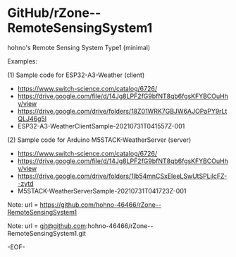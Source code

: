 # GitHub/rZone--RemoteSensingSystem1

hohno's Remote Sensing System Type1 (minimal)

Examples:

(1) Sample code for ESP32-A3-Weather (client)

* https://www.switch-science.com/catalog/6726/
* https://drive.google.com/file/d/14Jg8LPF2fG9bfNT8qb6fgsKFYBCOuHhy/view
* https://drive.google.com/drive/folders/18Z01WRK7GBJW6AJOPaPY9rLtQLJ46g5I
* ESP32-A3-WeatherClientSample-20210731T041557Z-001

(2) Sample code for Arduino M5STACK-WeatherServer (server)

* https://www.switch-science.com/catalog/6726/
* https://drive.google.com/file/d/14Jg8LPF2fG9bfNT8qb6fgsKFYBCOuHhy/view
* https://drive.google.com/drive/folders/1Ib54mnCSxEleeLSwUtSPLilcFZ--zytd
* M5STACK-WeatherServerSample-20210731T041723Z-001

Note: 	url = https://github.com/hohno-46466/rZone--RemoteSensingSystem1

Note:   url = git@github.com:hohno-46466/rZone--RemoteSensingSystem1.git

-EOF-
